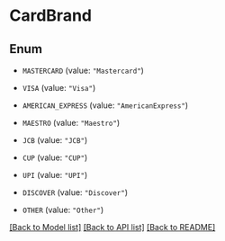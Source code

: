 # CardBrand

## Enum


* `MASTERCARD` (value: `"Mastercard"`)

* `VISA` (value: `"Visa"`)

* `AMERICAN_EXPRESS` (value: `"AmericanExpress"`)

* `MAESTRO` (value: `"Maestro"`)

* `JCB` (value: `"JCB"`)

* `CUP` (value: `"CUP"`)

* `UPI` (value: `"UPI"`)

* `DISCOVER` (value: `"Discover"`)

* `OTHER` (value: `"Other"`)


[[Back to Model list]](../README.md#documentation-for-models) [[Back to API list]](../README.md#documentation-for-api-endpoints) [[Back to README]](../README.md)


